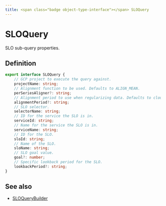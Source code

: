 ```yaml
---
title: <span class="badge object-type-interface"></span> SLOQuery
---
```

# <span class="badge object-type-interface"></span> SLOQuery

SLO sub-query properties.

## Definition

```typescript
export interface SLOQuery {
	// GCP project to execute the query against.
	projectName: string;
	// Alignment function to be used. Defaults to ALIGN_MEAN.
	perSeriesAligner?: string;
	// Alignment period to use when regularizing data. Defaults to cloud-monitoring-auto.
	alignmentPeriod?: string;
	// SLO selector.
	selectorName: string;
	// ID for the service the SLO is in.
	serviceId: string;
	// Name for the service the SLO is in.
	serviceName: string;
	// ID for the SLO.
	sloId: string;
	// Name of the SLO.
	sloName: string;
	// SLO goal value.
	goal?: number;
	// Specific lookback period for the SLO.
	lookbackPeriod?: string;
}

```
## See also

 * <span class="badge builder"></span> [SLOQueryBuilder](./builder-SLOQueryBuilder.md)
